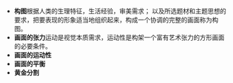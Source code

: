 + **构图**根据人类的生理特征，生活经验，审美需求；
以及所选题材和主题思想的要求，把要表现的形象适当地组织起来，构成一个协调的完整的画面称为构图。
+ **画面的张力**运动是视觉本质需求，运动性是构架一个富有艺术张力的方形画面的必要条件。
+ **画面的运动性**
+ **画面的平衡**
+ **黄金分割**

